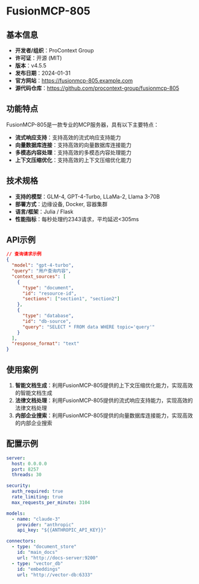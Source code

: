 # FusionMCP-805

## 基本信息

- **开发者/组织**：ProContext Group
- **许可证**：开源 (MIT)
- **版本**：v4.5.5
- **发布日期**：2024-01-31
- **官方网站**：https://fusionmcp-805.example.com
- **源代码仓库**：https://github.com/procontext-group/fusionmcp-805

## 功能特点

FusionMCP-805是一款专业的MCP服务器，具有以下主要特点：

- **流式响应支持**：支持高效的流式响应支持能力
- **向量数据库连接**：支持高效的向量数据库连接能力
- **多模态内容处理**：支持高效的多模态内容处理能力
- **上下文压缩优化**：支持高效的上下文压缩优化能力


## 技术规格

- **支持的模型**：GLM-4, GPT-4-Turbo, LLaMa-2, Llama 3-70B
- **部署方式**：边缘设备, Docker, 容器集群
- **语言/框架**：Julia / Flask
- **性能指标**：每秒处理约2343请求，平均延迟<305ms

## API示例

```json
// 查询请求示例
{
  "model": "gpt-4-turbo",
  "query": "用户查询内容",
  "context_sources": [
    {
      "type": "document",
      "id": "resource-id",
      "sections": ["section1", "section2"]
    },
    {
      "type": "database",
      "id": "db-source",
      "query": "SELECT * FROM data WHERE topic='query'"
    }
  ],
  "response_format": "text"
}
```

## 使用案例

1. **智能文档生成**：利用FusionMCP-805提供的上下文压缩优化能力，实现高效的智能文档生成
2. **法律文档处理**：利用FusionMCP-805提供的流式响应支持能力，实现高效的法律文档处理
3. **内部企业搜索**：利用FusionMCP-805提供的向量数据库连接能力，实现高效的内部企业搜索


## 配置示例

```yaml
server:
  host: 0.0.0.0
  port: 8257
  threads: 30

security:
  auth_required: true
  rate_limiting: true
  max_requests_per_minute: 3104

models:
  - name: "claude-3"
    provider: "anthropic"
    api_key: "${{ANTHROPIC_API_KEY}}"

connectors:
  - type: "document_store"
    id: "main_docs"
    url: "http://docs-server:9200"
  - type: "vector_db"
    id: "embeddings"
    url: "http://vector-db:6333"
```